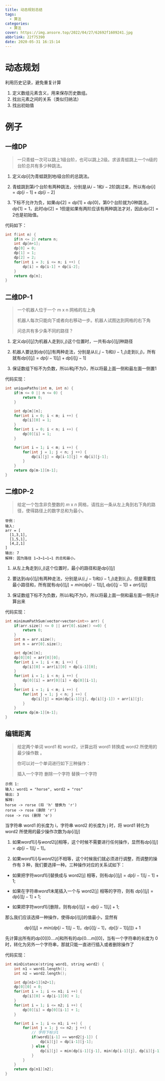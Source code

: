 ```yaml
---
title: 动态规划总结
tags:
  - 算法
categories:
  - 算法
cover: https://img.ansore.top/2022/04/27/62692f1609241.jpg
abbrlink: 22f75390
date: 2020-05-31 16:15:14
---
```


 # 动态规划

利用历史记录，避免重复计算

1. 定义数组元素含义，用来保存历史数组。
2. 找出元素之间的关系（类似归纳法）
3. 找出初始值

# 例子

## 一维DP

> 一只青蛙一次可以跳上1级台阶，也可以跳上2级。求该青蛙跳上一个n级的台阶总共有多少种跳法。

1. 定义$dp[i]$为青蛙跳到地$i$级台阶的总跳法。

2. 青蛙跳到第$i$个台阶有两种跳法，分别是从$i-1$和$i - 2$阶跳过来，所以有$dp[i]=dp[i-1]+dp[i-2]$

3. 下标不允许为负，如果$dp[2]=dp[1]+dp[0]$，第0个台阶就为0种跳法，$dp[1]=1$，此时$dp[2]=1$但是如果有两阶应该有两种跳法才对，因此$dp[2]=2$也是初始值。

代码如下：

```c++
int f(int n) {
	if(n <= 2) return n;
	int dp[n+1];
	dp[0] = 0;
	dp[1] = 1;
	dp[2] = 2;
	for(int i = 3; i <= n; i ++) {
		dp[i] = dp[i-1] + dp[i-2];
	}
	return dp[n];
}
```

## 二维DP-1

> 一个机器人位于一个 m x n 网格的左上角 
>
> 机器人每次只能向下或者向右移动一步。机器人试图达到网格的右下角
>
> 问总共有多少条不同的路径？

1. 定义$dp[i][j]$为机器人走到$(i,j)$这个位置时，一共有$dp[i][j]$种路径

2. 机器人要达到$dp[i][j]$有两种走法，分别是从$(i, j-1)$和$(i-1,j)$走到$(i,j)$，所有就有$dp[i][j]=dp[i-1][j] + dp[i][j-1]$

3. 保证数组下标不为负数，所以$i$和$j$不为0，所以将最上面一侧和最左面一侧置1

代码实现：

```c++
int uniquePaths(int m, int n) {
	if(m <= 0 || n <= 0) {
		return 0;
	}

	int dp[m][n];
	for(int i = 0; i < m; i ++) {
		dp[i][0] = 1;
	}
	for(int i = 0; i < n; i ++) {
		dp[0][i] = 1;
	}

	for(int i = 1; i < m; i ++) {
		for(int j = 1; j < n; j ++) {
			dp[i][j] = dp[i-1][j] + dp[i][j-1];
		}
	}
	return dp[m-1][n-1];
}
```



## 二维DP-2

>给定一个包含非负整数的 *m* x *n* 网格，请找出一条从左上角到右下角的路径，使得路径上的数字总和为最小。

```
举例：
输入:
arr = [
  [1,3,1],
  [1,5,1],
  [4,2,1]
]
输出: 7
解释: 因为路径 1→3→1→1→1 的总和最小。
```

1. 从左上角走到$(i, j)$这个位置时，最小的路径和是$dp[i][j]$

2. 要达到$dp[i][j]$有两种走法，分别是从$(i, j-1)$和$(i-1,j)$走到$(i,j)$，但是需要找最小路径和，所有就有$dp[i][j]=min(dp[i-1][j] , dp[i][j-1]) + arr[i][j]$

3. 保证数组下标不为负数，所以$i$和$j$不为0，所以将最上面一侧和最左面一侧先计算出来

代码实现：

```c++
int minimumPathSum(vector<vector<int>> arr) {
	if(arr.size() <= 0 || arr[0].size() <=0) {
		return 0;
	}
	int m = arr.size();
	int n = arr[0].size();

	int dp[m][n];
	dp[0][0] = arr[0][0];
	for(int i = 1; i < m; i ++) {
		dp[i][0] = arr[i][0] + dp[i-1][0];
	}
	for(int i = 1; i < n; i ++) {
		dp[0][i] = arr[0][i] + dp[0][i-1];
	}
	for(int i = 1; i < m; i ++) {
		for(int j = 1; j < n; j ++) {
			dp[i][j] = min(dp[i-1][j], dp[i][j-1]) + arr[i][j];
		}
	}
	return dp[m-1][n-1];
}
```

## 编辑距离

> 给定两个单词 word1 和 word2，计算出将 word1 转换成 word2 所使用的最少操作数 。
>
> 你可以对一个单词进行如下三种操作：
>
> 插入一个字符
> 删除一个字符
> 替换一个字符

```
示例 1:
输入: word1 = "horse", word2 = "ros"
输出: 3
解释: 
horse -> rorse (将 'h' 替换为 'r')
rorse -> rose (删除 'r')
rose -> ros (删除 'e')
```

当字符串 word1 的长度为 i，字符串 word2 的长度为 j 时，将 word1 转化为 word2 所使用的最少操作次数为$dp[i][j]$

1. 如果$word1[i]$与$word2[j]$相等，这个时候不需要进行任何操作，显然有$dp[i] [j] = dp[i-1] [j-1]$。

2. 如果$word1[i]$与$word2[j]$不相等，这个时候我们就必须进行调整，而调整的操作有 3 种，我们要选择一种。三种操作对应的关系试如下：

- 如果把字符$word1[i]$替换成与 word2[j] 相等，则有$dp[i][j] = dp[i-1][j-1] + 1$;

- 如果在字符串$word1$末尾插入一个与 word2[j] 相等的字符，则有 $dp[i][j] = dp[i][j-1] + 1$;

- 如果把字符$word1[i]$删除，则有$dp[i][j] = dp[i-1][j] + 1$;

那么我们应该选择一种操作，使得$dp[i][j]$的值最小，显然有

$$dp[i][j] = min(dp[i-1][j-1]，dp[i][j-1]，dp[[i-1][j]]) + 1$$

先计算出所有的$dp[0][0….n]$和所有的$dp[0….m][0]$，当有一个字符串的长度为 0 时，转化为另外一个字符串，那就只能一直进行插入或者删除操作了

代码实现：

```c++
int minDistance(string word1, string word2) {
	int n1 = word1.length();
	int n2 = word2.length();

	int dp[n1+1][n2+1];
	dp[0][0] = 0;
	for(int i = 1; i <= n1; i ++) {
		dp[i][0] = dp[i-1][0] + 1;
	}
	for(int i = 1; i <= n2; i ++) {
		dp[0][i] = dp[0][i-1] + 1;
	}

	for(int i = 1; i <= n1; i ++) {
		for(int j = 1; j <= n2; j ++) {
			// 字符下标少1
			if(word1[i-1] == word2[j-1]) {
				dp[i][j] = dp[i-1][j-1];
			} else {
				dp[i][j] = min(dp[i-1][j-1], min(dp[i-1][j], dp[i][j-1])) + 1;
			}
		}
	}
	return dp[n1][n2];
}
```
